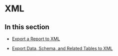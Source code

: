 
# XML

## In this section


- [Export a Report to XML](7e746a40-6227-1481-f631-702c3cf42d0f.md)
    
- [Export Data, Schema, and Related Tables to XML](4f84813a-bc39-ac03-f04f-624f74eed190.md)
    
